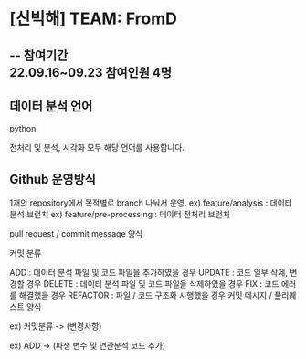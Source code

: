 # [신빅해] TEAM: FromD 
--
참여기간 </br>
22.09.16~09.23
참여인원 4명
---

## 데이터 분석 언어
python

전처리 및 분석, 시각화 모두 해당 언어를 사용합니다.
## Github 운영방식
1개의 repository에서 목적별로 branch 나눠서 운영.
ex) feature/analysis : 데이터 분석 브런치
ex) feature/pre-processing : 데이터 전처리 브런치

pull request / commit message 양식

커밋 분류

ADD : 데이터 분석 파일 및 코드 파일을 추가하였을 경우
UPDATE : 코드 일부 삭제, 변경할 경우
DELETE : 데이터 분석 파일 및 코드 파일을 삭제하였을 경우
FIX : 코드 에러를 해결했을 경우
REFACTOR : 파일 / 코드 구조화 시행했을 경우
커밋 메시지 / 풀리퀘스트 양식

ex) 커밋분류 -> (변경사항)

ex) ADD -> (파생 변수 및 연관분석 코드 추가)

